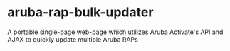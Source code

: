 # aruba-rap-bulk-updater
A portable single-page web-page which utilizes Aruba Activate's API and AJAX to quickly update multiple Aruba RAPs
